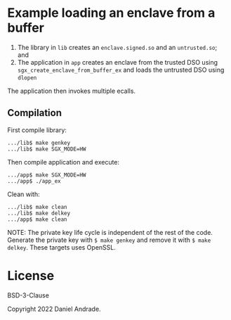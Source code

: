 # Example loading an enclave from a buffer

1. The library in `lib` creates an `enclave.signed.so` and an `untrusted.so`; and
2. The application in `app` creates an enclave from the trusted DSO using `sgx_create_enclave_from_buffer_ex` and loads the untrusted DSO using `dlopen`

The application then invokes multiple ecalls.


## Compilation

First compile library:

```
.../lib$ make genkey
.../lib$ make SGX_MODE=HW
```

Then compile application and execute:

```
.../app$ make SGX_MODE=HW
.../app$ ./app_ex
```

Clean with:

```
.../lib$ make clean
.../lib$ make delkey
.../app$ make clean
```

NOTE: The private key life cycle is independent of the rest of the code. Generate the private key with `$ make genkey` and remove it with `$ make delkey`. These targets uses OpenSSL.


# License

BSD-3-Clause

Copyright 2022 Daniel Andrade.
